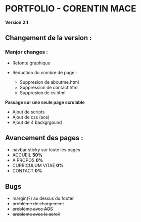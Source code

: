 # PORTFOLIO - CORENTIN MACE
**Version 2.1**

## Changement de la version :
### Manjor changes :

* Refonte graphique

* Reduction du nombre de page : 
  * Suppresion de aboutme.html
  * Suppression de contact.html
  * Suppresion de cv.html
  
**Passage sur une seule page scrolable**


  * Ajout de scripts
  * Ajout de css (aos)
  * Ajout de 4 backgrgound

## Avancement des pages :
  * navbar sticky sur toute les pages
* ACCUEIL **50%** 
* A PROPOS **0%**
* CURRICULUM VITAE **0%**
* CONTACT **0%**

## Bugs
* margin(?) au dessus du footer
* ~~problème de chargement~~
* ~~problème avec AOS~~
* ~~problème avec le scroll~~
